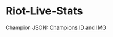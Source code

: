 # Riot-Live-Stats

Champion JSON: [Champions ID and IMG](http://ddragon.leagueoflegends.com/cdn/9.8.1/data/es_ES/champion.json)

